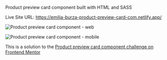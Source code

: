 Product preview card component built with HTML and SASS


Live Site URL: https://emilia-burza-product-preview-card-com.netlify.app/


![Product preview card component - web](https://github.com/user-attachments/assets/b06e9e5a-94f5-4e04-bbe1-2714e09ae451)


![Product preview card component - mobile](https://github.com/user-attachments/assets/3c3b1cf0-5ba5-4625-9bec-bccc08f79591)



This is a solution to the [Product preview card component challenge on Frontend Mentor](https://www.frontendmentor.io/challenges/product-preview-card-component-GO7UmttRfa)
